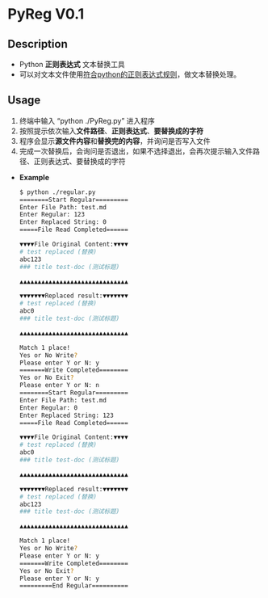 # PyReg V0.1

## Description
   
   - Python **正则表达式** 文本替换工具
   - 可以对文本文件使用[符合python的正则表达式规则](https://docs.python.org/zh-cn/3/library/re.html)，做文本替换处理。

## Usage

   1. 终端中输入 “python ./PyReg.py” 进入程序
   2. 按照提示依次输入**文件路径**、**正则表达式**、**要替换成的字符**
   3. 程序会显示**源文件内容**和**替换完的内容**，并询问是否写入文件
   4. 完成一次替换后，会询问是否退出，如果不选择退出，会再次提示输入文件路径、正则表达式、要替换成的字符

   - **Example**
      ``` bash
      $ python ./regular.py
      ========Start Regular=========
      Enter File Path: test.md
      Enter Regular: 123
      Enter Replaced String: 0
      =====File Read Completed======
      
      ▼▼▼▼File Original Content:▼▼▼▼
      # test replaced (替换)
      abc123
      ### title test-doc (测试标题)
      
      ▲▲▲▲▲▲▲▲▲▲▲▲▲▲▲▲▲▲▲▲▲▲▲▲▲▲▲▲▲▲
      
      ▼▼▼▼▼▼▼Replaced result:▼▼▼▼▼▼▼
      # test replaced (替换)
      abc0
      ### title test-doc (测试标题)
      
      ▲▲▲▲▲▲▲▲▲▲▲▲▲▲▲▲▲▲▲▲▲▲▲▲▲▲▲▲▲▲
      
      Match 1 place!
      Yes or No Write?
      Please enter Y or N: y
      =======Write Completed========
      Yes or No Exit?
      Please enter Y or N: n
      ========Start Regular=========
      Enter File Path: test.md
      Enter Regular: 0
      Enter Replaced String: 123
      =====File Read Completed======
      
      ▼▼▼▼File Original Content:▼▼▼▼
      # test replaced (替换)
      abc0
      ### title test-doc (测试标题)
      
      ▲▲▲▲▲▲▲▲▲▲▲▲▲▲▲▲▲▲▲▲▲▲▲▲▲▲▲▲▲▲
      
      ▼▼▼▼▼▼▼Replaced result:▼▼▼▼▼▼▼
      # test replaced (替换)
      abc123
      ### title test-doc (测试标题)
      
      ▲▲▲▲▲▲▲▲▲▲▲▲▲▲▲▲▲▲▲▲▲▲▲▲▲▲▲▲▲▲
      
      Match 1 place!
      Yes or No Write?
      Please enter Y or N: y
      =======Write Completed========
      Yes or No Exit?
      Please enter Y or N: y
      =========End Regular==========
      ```

